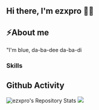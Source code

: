 ## Hi there, I'm ezxpro 👋🏾


## ⚡️About me
"I'm blue, da-ba-dee da-ba-di


### Skills

## Github Activity

![ezxpro's Repository Stats](https://github-readme-stats.vercel.app/api/top-langs/?username=ezxpro&theme=gruvbox)
[![](https://github-readme-stats.vercel.app/api?username=ezxpro&theme=gruvbox&line_height=26.5)](https://github-readme-stats.vercel.app/api?username=ezxpro&theme=gruvbox)



<!--
**ezxpro/ezxpro** is a ✨ _special_ ✨ repository because its `README.md` (this file) appears on your GitHub profile.

Here are some ideas to get you started:


-->
